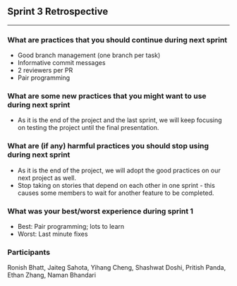 ## Sprint 3 Retrospective
---
### What are practices that you should continue during next sprint
- Good branch management (one branch per task)
- Informative commit messages
- 2 reviewers per PR
- Pair programming
### What are some new practices that you might want to use during next sprint
- As it is the end of the project and the last sprint, we will keep focusing on testing the project until the final presentation.

### What are (if any) harmful practices you should stop using during next sprint
- As it is the end of the project, we will adopt the good practices on our next project as well.
- Stop taking on stories that depend on each other in one sprint - this causes some members to wait for another feature to be completed.

### What was your best/worst experience during sprint 1
- Best: Pair programming; lots to learn
- Worst: Last minute fixes

### Participants
Ronish Bhatt, Jaiteg Sahota, Yihang Cheng, Shashwat Doshi, Pritish Panda, Ethan Zhang, Naman Bhandari
